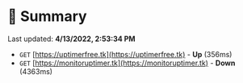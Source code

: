 # 📖 Summary
Last updated: **4/13/2022, 2:53:34 PM**

- `GET` [https://uptimerfree.tk](https://uptimerfree.tk) - **Up** (356ms)
- `GET` [https://monitoruptimer.tk](https://monitoruptimer.tk) - **Down** (4363ms)
